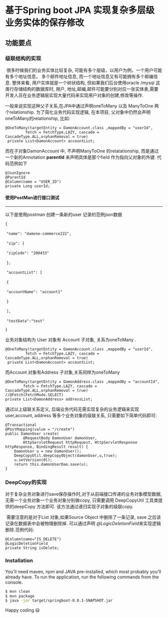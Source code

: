 
# 基于Spring boot JPA 实现复杂多层级业务实体的保存修改



## 功能要点

### 级联结构的实现	

​		很多时候我们的业务实体比较复杂, 可能有多个层级，以用户为例，一个用户可能有多个地址信息， 多个邮件地址信息, 而一个地址信息又有可能拥有多个邮编信息. 整体来看, 用户实体就是一个树状结构, 但如果我们后台使用oracle /mysql 这类行存储结构的数据库时, 用户, 地址,邮编,邮件可能要分别对应一张实体表,需要开发人员在业务逻辑层实现大量代码来实现用户对象的创建,修改等操作. 

一般来说实现这种父子关系,在JPA中通过声明oneToMany 以及 ManyToOne 两个relationship. 为了简化业务代码实现逻辑, 在本项目, 父对象中仍然会声明oneToMany的relationship, 比如:

```
@OneToMany(targetEntity = DamonAccount.class ,mappedBy = "userId",
         fetch = FetchType.LAZY, cascade = CascadeType.ALL,orphanRemoval = true)
 private List<DamonAccount> accountList;
```

而在子对象DamonAccount 中, 不声明ManyToOne 的relatationship, 而是通过一个新的Annotation **parentId** 来声明具体是那个field 作为指向父对象的外键. 代码范例如下

```
@JsonIgnore
@ParentId
@Column(name = "USER_ID")
private Long userId;
```

#### 使用PostMan进行接口测试

------

以下是使用postman 创建一条新的user 记录的范例json数据

`{`    

​    `"name": "damone-commerce222",`    

​    `"zip": {` 

​        `"zipCode": "200433"`        

​    `},`

​    `"accountList": [`

​        `{`        

​            `"accountName": "account1"`                  

​        `}`

​    `],`    

​    `"testData":"test"`

`}`

业务对象结构为 User 对象有 Account 子对象, 关系为oneToMany .

```
@OneToMany(targetEntity = DamonAccount.class ,mappedBy = "userId",
         fetch = FetchType.LAZY, cascade = CascadeType.ALL,orphanRemoval = true)
 private List<DamonAccount> accountList;
```

而Account 对象有Address 子对象,关系同样为oneToMany

```
@OneToMany(targetEntity = DamonAddress.class ,mappedBy = "accountId",
        fetch = FetchType.LAZY, cascade = CascadeType.ALL,orphanRemoval = true)
//@Fetch(FetchMode.SELECT)
private List<DamonAddress> addressList;
```

通过以上级联关系定义, 后端业务代码无需实现复杂的业务逻辑来实现user,account, address 等多个业务对象的级联关系, 只需要如下简单代码即可:

```
@Transactional
@PostMapping(value = "/create")
public DamonUser create(
        @RequestBody DamonUser damonUser,
        HttpServletRequest httpRequest, HttpServletResponse httpResponse, BindingResult result) {
    DamonUser u = new DamonUser();
    DeepCopyUtil.deepCopyObject(damonUser,u,true);
    u.setVersion(0l);
    return this.damonUserDao.save(u);
}
```

### DeepCopy的实现

​	对于复杂业务对象进行save保存操作时,对于从前端接口传递的业务对象模型数据, 无需一个业务对象一个业务对象分别做copy, 只需要调用 DeepCopyUtil 工具类提供的deepCopy 方法即可. 该方法通过递归实现子对象的级联copy. 

​	需要注意的是对于List 对象,如果Source Object 中删除了一条记录, save 之后该记录在数据表中会被物理删除掉. 可以通过声明 *@LogicDeletionField*来实现逻辑删除.范例代码:

```
@Column(name="IS_DELETE")
@LogicDeletionField
private String isDelete;
```







### Installation

You'll need maven, npm and JAVA pre-installed, which most probably you'll already have.  To run the application, run the following commands from the console.

```sh
$ mvn clean
$ mvn package
$ java -jar target/springboot-0.0.1-SNAPSHOT.jar
```



Happy coding 😃
